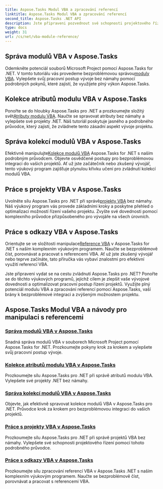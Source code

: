 ```yaml
---
title: Aspose.Tasks Modul VBA a zpracování referencí
linktitle: Aspose.Tasks Modul VBA a zpracování referencí
second_title: Aspose.Tasks .NET API
description: Jste připraveni pozvednout své schopnosti projektového řízení pomocí Aspose.Tasks .NET? Ponořte se do našich komplexních výukových programů pro modul VBA a zpracování referencí.
type: docs
weight: 31
url: /cs/net/vba-module-reference/
---
```


## Správa modulů VBA v Aspose.Tasks

 Odemkněte potenciál souborů Microsoft Project pomocí Aspose.Tasks for .NET. V tomto tutoriálu vás provedeme bezproblémovou správou[moduly VBA](./managing-vba-modules/). Vylepšete svůj pracovní postup vývoje bez námahy pomocí podrobných pokynů, které zajistí, že využijete plný výkon Aspose.Tasks.

## Kolekce atributů modulu VBA v Aspose.Tasks

 Ponořte se do hloubky Aspose.Tasks pro .NET a prozkoumejte složitý svět[Atributy modulu VBA](./vba-module-attribute-collection/). Naučte se spravovat atributy bez námahy a vylepšete své projekty .NET. Náš tutoriál poskytuje jasného a podrobného průvodce, který zajistí, že zvládnete tento zásadní aspekt vývoje projektu.

## Správa kolekcí modulů VBA v Aspose.Tasks

 Efektivně manipulujte[Kolekce modulů VBA](./vba-module-collections/) Aspose.Tasks for .NET s naším podrobným průvodcem. Objevte osvědčené postupy pro bezproblémovou integraci do vašich projektů. Ať už jste začátečník nebo zkušený vývojář, tento výukový program zajišťuje plynulou křivku učení pro zvládnutí kolekcí modulů VBA.

## Práce s projekty VBA v Aspose.Tasks

 Uvolněte sílu Aspose.Tasks pro .NET při správě[projekty VBA](./vba-projects/) bez námahy. Náš výukový program vás provede základními kroky a poskytne přehled o optimalizaci možností řízení vašeho projektu. Zvyšte své dovednosti pomocí komplexního průvodce přizpůsobeného pro vývojáře na všech úrovních.

## Práce s odkazy VBA v Aspose.Tasks

 Orientujte se ve složitosti manipulace[Reference VBA](./vba-references/) v Aspose.Tasks for .NET s naším komplexním výukovým programem. Naučte se bezproblémově číst, porovnávat a pracovat s referencemi VBA. Ať už jste zkušený vývojář nebo teprve začínáte, tato příručka vás vybaví znalostmi pro efektivní využití referencí VBA.

Jste připraveni vydat se na cestu zvládnutí Aspose.Tasks pro .NET? Ponořte se do těchto výukových programů, jejichž cílem je zlepšit vaše vývojové dovednosti a optimalizovat pracovní postup řízení projektů. Využijte plný potenciál modulu VBA a zpracování referencí pomocí Aspose.Tasks, vaší brány k bezproblémové integraci a zvýšeným možnostem projektu.
## Aspose.Tasks Modul VBA a návody pro manipulaci s referencemi
### [Správa modulů VBA v Aspose.Tasks](./managing-vba-modules/)
Snadná správa modulů VBA v souborech Microsoft Project pomocí Aspose.Tasks for .NET. Prozkoumejte pokyny krok za krokem a vylepšete svůj pracovní postup vývoje.
### [Kolekce atributů modulu VBA v Aspose.Tasks](./vba-module-attribute-collection/)
Prozkoumejte sílu Aspose.Tasks pro .NET při správě atributů modulu VBA. Vylepšete své projekty .NET bez námahy.
### [Správa kolekcí modulů VBA v Aspose.Tasks](./vba-module-collections/)
Objevte, jak efektivně spravovat kolekce modulů VBA v Aspose.Tasks pro .NET. Průvodce krok za krokem pro bezproblémovou integraci do vašich projektů.
### [Práce s projekty VBA v Aspose.Tasks](./vba-projects/)
Prozkoumejte sílu Aspose.Tasks pro .NET při správě projektů VBA bez námahy. Vylepšete své schopnosti projektového řízení pomocí tohoto podrobného průvodce.
### [Práce s odkazy VBA v Aspose.Tasks](./vba-references/)
Prozkoumejte sílu zpracování referencí VBA v Aspose.Tasks .NET s naším komplexním výukovým programem. Naučte se bezproblémově číst, porovnávat a pracovat s referencemi VBA.
